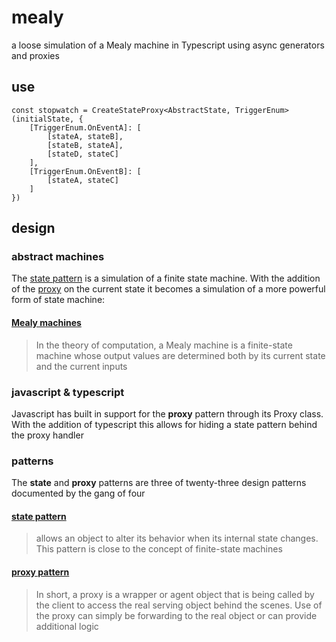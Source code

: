 # mealy
a loose simulation of a Mealy machine in Typescript using async generators and proxies


## use
    const stopwatch = CreateStateProxy<AbstractState, TriggerEnum>(initialState, {
        [TriggerEnum.OnEventA]: [
            [stateA, stateB],
            [stateB, stateA],
            [stateD, stateC]
        ],
        [TriggerEnum.OnEventB]: [
            [stateA, stateC]
        ]
    })


## design

### abstract machines
The [state pattern](https://en.wikipedia.org/wiki/State_pattern) is a simulation of a finite state machine. With the addition of the [proxy](https://developer.mozilla.org/en-US/docs/Web/JavaScript/Reference/Global_Objects/Proxy) on the current state it becomes a simulation of a more powerful form of state machine:

#### [Mealy machines](https://en.wikipedia.org/wiki/Mealy_machine)
> In the theory of computation, 
> a Mealy machine is a finite-state machine 
> whose output values are determined both by 
> its current state and the current inputs


### javascript & typescript
Javascript has built in support for the **proxy** pattern through its Proxy class. With the addition of typescript this allows for hiding a state pattern behind the proxy handler


### patterns
The **state** and **proxy** patterns 
are three of twenty-three design patterns documented 
by the gang of four

#### [state pattern](https://en.wikipedia.org/wiki/State_pattern)
> allows an object to alter its behavior 
> when its internal state changes.
> This pattern is close to
> the concept of finite-state machines

#### [proxy pattern](https://en.wikipedia.org/wiki/Proxy_pattern)
> In short, a proxy is a wrapper or agent object 
> that is being called by the client 
> to access the real serving object behind the scenes.
> Use of the proxy can simply be forwarding to the real object
> or can provide additional logic
